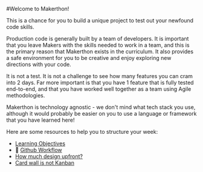 #Welcome to Makerthon!

This is a chance for you to build a unique project to test out your newfound code skills.

Production code is generally built by a team of developers. It is important that you leave Makers with the skills needed to work in a team, and this is the primary reason that Makerthon exists in the curriculum. It also provides a safe environment for you to be creative and enjoy exploring new directions with your code. 

It is not a test. It is not a challenge to see how many features you can cram into 2 days. Far more important is that you have 1 feature that is fully tested end-to-end, and that you have worked well together as a team using Agile methodologies.

Makerthon is technology agnostic - we don't mind what tech stack you use, although it would probably be easier on you to use a language or framework that you have learned here!

Here are some resources to help you to structure your week:

* [Learning Objectives](https://github.com/makersacademy/course/blob/master/makerthon/makerthon_objectives.md)
* :pill: [Github Workflow](https://github.com/makersacademy/course/blob/master/pills/git_workflow.md)
* [How much design upfront?](http://sjmog.github.io/posts/503_software-design-up-front-how-much/)
* [Card wall is not Kanban](http://blog.silvabox.com/card-wall-is-not-kanban/)
